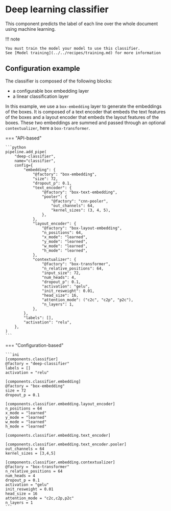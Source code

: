 # Deep learning classifier

This component predicts the label of each line over the whole document using machine
learning.

!!! note

    You must train the model your model to use this classifier.
    See [Model training](../../recipes/training.md) for more information

## Configuration example

The classifier is composed of the following blocks:

- a configurable box embedding layer
- a linear classification layer

In this example, we use a `box-embedding` layer to generate the embeddings
of the boxes. It is composed of a text encoder that embeds the text features of the
boxes and a layout encoder that embeds the layout features of the boxes.
These two embeddings are summed and passed through an optional `contextualizer`, here
a `box-transformer`.

=== "API-based"

    ```python
    pipeline.add_pipe(
        "deep-classifier",
        name="classifier",
        config={
            "embedding": {
                "@factory": "box-embedding",
                "size": 72,
                "dropout_p": 0.1,
                "text_encoder": {
                    "@factory": "box-text-embedding",
                    "pooler": {
                        "@factory": "cnn-pooler",
                        "out_channels": 64,
                        "kernel_sizes": (3, 4, 5),
                    },
                },
                "layout_encoder": {
                    "@factory": "box-layout-embedding",
                    "n_positions": 64,
                    "x_mode": "learned",
                    "y_mode": "learned",
                    "w_mode": "learned",
                    "h_mode": "learned",
                },
                "contextualizer": {
                    "@factory": "box-transformer",
                    "n_relative_positions": 64,
                    "input_size": 72,
                    "num_heads": 4,
                    "dropout_p": 0.1,
                    "activation": "gelu",
                    "init_resweight": 0.01,
                    "head_size": 16,
                    "attention_mode": ("c2c", "c2p", "p2c"),
                    "n_layers": 1,
                },
            },
            "labels": [],
            "activation": "relu",
        },
    )
    ```

=== "Configuration-based"

    ```ini
    [components.classifier]
    @factory = "deep-classifier"
    labels = []
    activation = "relu"

    [components.classifier.embedding]
    @factory = "box-embedding"
    size = 72
    dropout_p = 0.1

    [components.classifier.embedding.layout_encoder]
    n_positions = 64
    x_mode = "learned"
    y_mode = "learned"
    w_mode = "learned"
    h_mode = "learned"

    [components.classifier.embedding.text_encoder]

    [components.classifier.embedding.text_encoder.pooler]
    out_channels = 64
    kernel_sizes = [3,4,5]

    [components.classifier.embedding.contextualizer]
    @factory = "box-transformer"
    n_relative_positions = 64
    num_heads = 4
    dropout_p = 0.1
    activation = "gelu"
    init_resweight = 0.01
    head_size = 16
    attention_mode = "c2c,c2p,p2c"
    n_layers = 1
    ```
